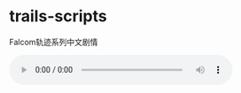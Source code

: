 # trails-scripts
Falcom轨迹系列中文剧情

<audio controls autoplay style="width: 80%">
 <source src="audio/Hoshi-no-Arika.mp3" type="audio/mpeg">
 Your browser does not support the audio element.
</audio>
